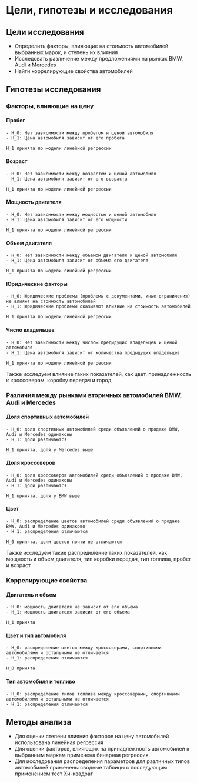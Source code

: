 # Цели, гипотезы и исследования

## Цели исследования

- Определить факторы, влияющие на стоимость автомобилей выбранных марок, и степень их влияния
- Исследовать различение между предложениями на рынках BMW, Audi и Mercedes
- Найти коррелирующие свойства автомобилей

## Гипотезы исследования

### Факторы, влияющие на цену

#### Пробег

    - H_0: Нет зависимости между пробегом и ценой автомобиля
    - H_1: Цена автомобиля зависит от его пробега

    H_1 принята по модели линейной регрессии

#### Возраст

    - H_0: Нет зависимости между возрастом и ценой автомобиля
    - H_1: Цена автомобиля зависит от его возраста

    H_1 принята по модели линейной регрессии

#### Мощность двигателя

    - H_0: Нет зависимости между мощностью и ценой автомобиля
    - H_1: Цена автомобиля зависит от его мощности

    H_1 принята по модели линейной регрессии


#### Объем двигателя

    - H_0: Нет зависимости между объемом двигателя и ценой автомобиля
    - H_1: Цена автомобиля зависит от объема его двигателя

    H_1 принята по модели линейной регрессии


#### Юридические факторы

    - H_0: Юридические проблемы (проблемы с документами, иные ограничения) не влияют на стоимость автомобилей
    - H_1: Юридические проблемы оказывают влияние на стоимость автомобилей

    H_1 принята по модели линейной регрессии


#### Число владельцев

    - H_0: Нет зависимости между числом предыдущих владельцев и ценой автомобиля
    - H_1: Цена автомобиля зависит от количества предыдущих владельцев

    H_1 принята по модели линейной регрессии

Также исследуем влияние таких показателей, как цвет, принадлежность к кроссоверам, коробку передач и город


### Различия между рынками вторичных автомобилей BMW, Audi и Mercedes

#### Доля спортивных автомобилей

    - H_0: доля спортивных автомобилей среди объявлений о продаже BMW, Audi и Mercedes одинаковы
    - H_1: доли различаются

    H_1 принята, доля у Mercedes выше

#### Доля кроссоверов

    - H_0: доля кроссоверов автомобилей среди объявлений о продаже BMW, Audi и Mercedes одинаковы
    - H_1: доли различаются

    H_1 принята, доля у BMW выше

#### Цвет

    - H_0: распределение цветов автомобилей среди объявлений о продаже BMW, Audi и Mercedes одинаково
    - H_1: распределения отличаются

    H_0 принята, доли цветов почти не отличаются


Также исследуем такие распределение таких показателей, как мощность и объем двигателя, тип коробки передач, тип топлива, пробег и возраст

### Коррелирующие свойства

#### Двигатель и объем

    - H_0: мощность двигателя не зависит от его объема
    - H_1: мощность двигателя зависит от его объема

    H_1 принята


#### Цвет и тип автомобиля

    - H_0: распределение цветов между кроссоверами, спортивными автомобилями и остальными не отличается
    - H_1: распределения отличаются

    H_0 принята

#### Тип автомобиля и топливо

    - H_0: распределение типов топлива между кроссоверами, спортивными автомобилями и остальными не отличается
    - H_1: распределения отличаются

## Методы анализа

- Для оценки степени влияния факторов на цену автомобилей использована линейная регрессия
- Для оценки факторов, влияющих на принадлежность автомобилей к выбранным маркам применена бинарная регрессия
- Для исследования распределения параметров для различных типов автомобилей применены сводные таблицы с последующим применением тест Хи-квадрат
